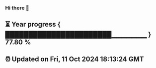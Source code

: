 ### Hi there 👋
⏳ Year progress { ███████████████████████▁▁▁▁▁▁▁ } 77.80 %
---
⏰ Updated on Fri, 11 Oct 2024 18:13:24 GMT
---
